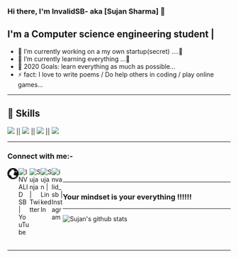 ### Hi there, I'm InvalidSB- aka [Sujan Sharma] 👋

## I'm a Computer science engineering student |
- 🔭 I’m currently working on a my own startup(secret) ....🤫
- 🌱 I’m currently learning everything ...🤣
- 🥅 2020 Goals: learn everything as much as possible...
- ⚡ fact: I love to write poems / Do help others in coding / play online games...
-----

## 🚀 Skills
<img src="https://img.shields.io/badge/javascript-%23F7DF1E.svg?&style=flat-square&logo=javascript&logoColor=red" /> || <img src="https://img.shields.io/badge/python-%233776AB.svg?&style=flat-square&logo=python&logoColor=indigo" /> || <img src="https://img.shields.io/badge/html-%23239120.svg?&style=flat-square&logo=html5&logoColor=black" /> || <img src="https://img.shields.io/badge/css-%23239120.svg?&style=flat-square&logo=css3&logoColor=white" /> 
<br/>

------

### Connect with me:-

[<img align="left" alt="invalidsb.me" width="25px" src="https://raw.githubusercontent.com/iconic/open-iconic/master/svg/globe.svg" />][website]
[<img align="left" alt="INVALID SB | YouTube" width="25px" src="https://cdn.jsdelivr.net/npm/simple-icons@v3/icons/youtube.svg" />][youtube]
[<img align="left" alt="Sujanja | Twitter" width="25px" src="https://cdn.jsdelivr.net/npm/simple-icons@v3/icons/twitter.svg" />][twitter]
[<img align="left" alt="Sujan | LinkedIn" width="25px" src="https://cdn.jsdelivr.net/npm/simple-icons@v3/icons/linkedin.svg" />][linkedin]
[<img align="left" alt="invalid_sb | Instagram" width="25px" src="https://cdn.jsdelivr.net/npm/simple-icons@v3/icons/instagram.svg" />][instagram]

<br />

-----

 ### Your mindset is your everything !!!!!!


----
![Sujan's github stats](https://github-readme-stats.vercel.app/api?username=InvalidSB&show_icons=true&theme=merko)


<br />

<br/>

[website]: https://invalidsb.me
[twitter]: https://twitter.com/sujanja
[youtube]: https://www.youtube.com/channel/UCum03XSvfDV5l1geGgDjycA?view_as=subscriber
[instagram]: https://www.instagram.com/invalid_sb
[linkedin]: https://www.linkedin.com/in/sujan-sharma-1696641b1/

----

